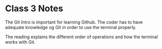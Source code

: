 # Class 3 Notes

The Git Intro is important for learning Github. The coder has to have adequate knowledge og Git in order to use the terminal properly.

The reading explains the different order of operations and how the terminal works with Git.
